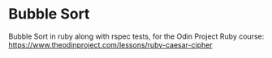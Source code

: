 # Bubble Sort
Bubble Sort in ruby along with rspec tests, for the Odin Project Ruby course: https://www.theodinproject.com/lessons/ruby-caesar-cipher

